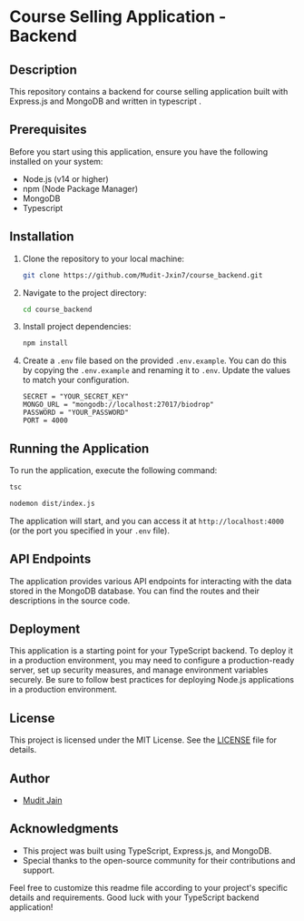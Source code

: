 # Course Selling Application - Backend

## Description

This repository contains a backend for course selling application built with Express.js and MongoDB and written in typescript .

## Prerequisites

Before you start using this application, ensure you have the following installed on your system:

- Node.js (v14 or higher)
- npm (Node Package Manager)
- MongoDB
- Typescript

## Installation

1. Clone the repository to your local machine:

   ```bash
   git clone https://github.com/Mudit-Jxin7/course_backend.git
   ```

2. Navigate to the project directory:

   ```bash
   cd course_backend
   ```

3. Install project dependencies:

   ```bash
   npm install
   ```

4. Create a `.env` file based on the provided `.env.example`. You can do this by copying the `.env.example` and renaming it to `.env`. Update the values to match your configuration.

   ```plaintext
   SECRET = "YOUR_SECRET_KEY"
   MONGO_URL = "mongodb://localhost:27017/biodrop"
   PASSWORD = "YOUR_PASSWORD"
   PORT = 4000
   ```

## Running the Application

To run the application, execute the following command:

```bash
tsc
```

```bash
nodemon dist/index.js
```

The application will start, and you can access it at `http://localhost:4000` (or the port you specified in your `.env` file).

## API Endpoints

The application provides various API endpoints for interacting with the data stored in the MongoDB database. You can find the routes and their descriptions in the source code.

## Deployment

This application is a starting point for your TypeScript backend. To deploy it in a production environment, you may need to configure a production-ready server, set up security measures, and manage environment variables securely. Be sure to follow best practices for deploying Node.js applications in a production environment.

## License

This project is licensed under the MIT License. See the [LICENSE](LICENSE) file for details.

## Author

- [Mudit Jain](https://github.com/Mudit-Jxin7)

## Acknowledgments

- This project was built using TypeScript, Express.js, and MongoDB.
- Special thanks to the open-source community for their contributions and support.

Feel free to customize this readme file according to your project's specific details and requirements. Good luck with your TypeScript backend application!
